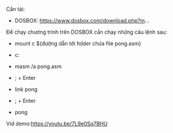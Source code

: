Cần tải:

- DOSBOX: https://www.dosbox.com/download.php?m...

Để chạy chương trình trên DOSBOX cần chạy những câu lệnh sau:

- mount c ${đường dẫn tới folder chứa file pong.asm}
- c:

- masm /a pong.asm
- ; + Enter
- link pong
- ; + Enter
- pong

Vid demo:https://youtu.be/7L9e0Sq7BHU
